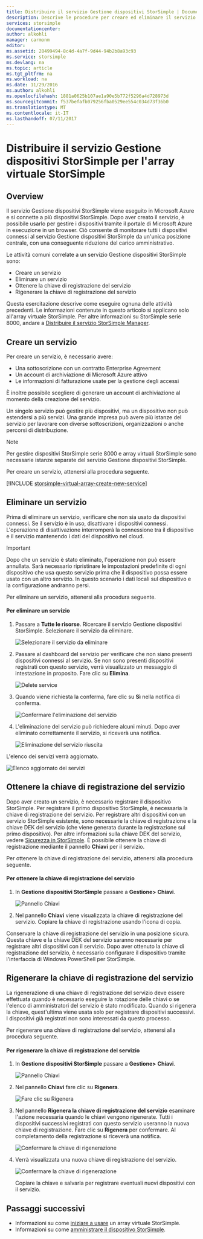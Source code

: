 ```yaml
---
title: Distribuire il servizio Gestione dispositivi StorSimple | Documentazione Microsoft
description: Descrive le procedure per creare ed eliminare il servizio Gestione dispositivi StorSimple nel portale di Azure e per gestire la chiave di registrazione del servizio.
services: storsimple
documentationcenter: 
author: alkohli
manager: carmonm
editor: 
ms.assetid: 28499494-8c4d-4a7f-9d44-94b2b8a93c93
ms.service: storsimple
ms.devlang: na
ms.topic: article
ms.tgt_pltfrm: na
ms.workload: na
ms.date: 11/29/2016
ms.author: alkohli
ms.openlocfilehash: 1881a0625b107ae1a90e5b772f5296a4d728973d
ms.sourcegitcommit: f537befafb079256fba0529ee554c034d73f36b0
ms.translationtype: MT
ms.contentlocale: it-IT
ms.lasthandoff: 07/11/2017
---
```

# <a name="deploy-the-storsimple-device-manager-service-for-storsimple-virtual-array"></a>Distribuire il servizio Gestione dispositivi StorSimple per l'array virtuale StorSimple
## <a name="overview"></a>Overview

Il servizio Gestione dispositivi StorSimple viene eseguito in Microsoft Azure e si connette a più dispositivi StorSimple. Dopo aver creato il servizio, è possibile usarlo per gestire i dispositivi tramite il portale di Microsoft Azure in esecuzione in un browser. Ciò consente di monitorare tutti i dispositivi connessi al servizio Gestione dispositivi StorSimple da un'unica posizione centrale, con una conseguente riduzione del carico amministrativo.

Le attività comuni correlate a un servizio Gestione dispositivi StorSimple sono:

* Creare un servizio
* Eliminare un servizio
* Ottenere la chiave di registrazione del servizio
* Rigenerare la chiave di registrazione del servizio

Questa esercitazione descrive come eseguire ognuna delle attività precedenti. Le informazioni contenute in questo articolo si applicano solo all'array virtuale StorSimple. Per altre informazioni su StorSimple serie 8000, andare a [Distribuire il servizio StorSimple Manager](storsimple-manage-service.md).

## <a name="create-a-service"></a>Creare un servizio

Per creare un servizio, è necessario avere:

* Una sottoscrizione con un contratto Enterprise Agreement
* Un account di archiviazione di Microsoft Azure attivo
* Le informazioni di fatturazione usate per la gestione degli accessi

È inoltre possibile scegliere di generare un account di archiviazione al momento della creazione del servizio.

Un singolo servizio può gestire più dispositivi, ma un dispositivo non può estendersi a più servizi. Una grande impresa può avere più istanze del servizio per lavorare con diverse sottoscrizioni, organizzazioni o anche percorsi di distribuzione.

> [!NOTE]
> Per gestire dispositivi StorSimple serie 8000 e array virtuali StorSimple sono necessarie istanze separate del servizio Gestione dispositivi StorSimple.


Per creare un servizio, attenersi alla procedura seguente.

[!INCLUDE [storsimple-virtual-array-create-new-service](../../includes/storsimple-virtual-array-create-new-service.md)]

## <a name="delete-a-service"></a>Eliminare un servizio

Prima di eliminare un servizio, verificare che non sia usato da dispositivi connessi. Se il servizio è in uso, disattivare i dispositivi connessi. L'operazione di disattivazione interromperà la connessione tra il dispositivo e il servizio mantenendo i dati del dispositivo nel cloud.

> [!IMPORTANT]
> Dopo che un servizio è stato eliminato, l'operazione non può essere annullata. Sarà necessario ripristinare le impostazioni predefinite di ogni dispositivo che usa questo servizio prima che il dispositivo possa essere usato con un altro servizio. In questo scenario i dati locali sul dispositivo e la configurazione andranno persi.
 

Per eliminare un servizio, attenersi alla procedura seguente.

#### <a name="to-delete-a-service"></a>Per eliminare un servizio

1. Passare a **Tutte le risorse**. Ricercare il servizio Gestione dispositivi StorSimple. Selezionare il servizio da eliminare.
   
    ![Selezionare il servizio da eliminare](./media/storsimple-virtual-array-manage-service/deleteservice2.png)
2. Passare al dashboard del servizio per verificare che non siano presenti dispositivi connessi al servizio. Se non sono presenti dispositivi registrati con questo servizio, verrà visualizzato un messaggio di intestazione in proposito. Fare clic su **Elimina**.
   
    ![Delete service](./media/storsimple-virtual-array-manage-service/deleteservice3.png)

3. Quando viene richiesta la conferma, fare clic su **Sì** nella notifica di conferma. 
   
    ![Confermare l'eliminazione del servizio](./media/storsimple-virtual-array-manage-service/deleteservice4.png)
4. L'eliminazione del servizio può richiedere alcuni minuti. Dopo aver eliminato correttamente il servizio, si riceverà una notifica.
   
    ![Eliminazione del servizio riuscita](./media/storsimple-virtual-array-manage-service/deleteservice6.png)

L'elenco dei servizi verrà aggiornato.

 ![Elenco aggiornato dei servizi](./media/storsimple-virtual-array-manage-service/deleteservice7.png)

## <a name="get-the-service-registration-key"></a>Ottenere la chiave di registrazione del servizio
Dopo aver creato un servizio, è necessario registrare il dispositivo StorSimple. Per registrare il primo dispositivo StorSimple, è necessaria la chiave di registrazione del servizio. Per registrare altri dispositivi con un servizio StorSimple esistente, sono necessarie la chiave di registrazione e la chiave DEK del servizio (che viene generata durante la registrazione sul primo dispositivo). Per altre informazioni sulla chiave DEK del servizio, vedere [Sicurezza in StorSimple](storsimple-security.md). È possibile ottenere la chiave di registrazione mediante il pannello **Chiavi** per il servizio.

Per ottenere la chiave di registrazione del servizio, attenersi alla procedura seguente.

#### <a name="to-get-the-service-registration-key"></a>Per ottenere la chiave di registrazione del servizio
1. In **Gestione dispositivi StorSimple** passare a **Gestione&gt;** **Chiavi**.
   
   ![Pannello Chiavi](./media/storsimple-virtual-array-manage-service/getregkey2.png)
2. Nel pannello **Chiavi** viene visualizzata la chiave di registrazione del servizio. Copiare la chiave di registrazione usando l'icona di copia. 

Conservare la chiave di registrazione del servizio in una posizione sicura. Questa chiave e la chiave DEK del servizio saranno necessarie per registrare altri dispositivi con il servizio. Dopo aver ottenuto la chiave di registrazione del servizio, è necessario configurare il dispositivo tramite l'interfaccia di Windows PowerShell per StorSimple.

## <a name="regenerate-the-service-registration-key"></a>Rigenerare la chiave di registrazione del servizio
La rigenerazione di una chiave di registrazione del servizio deve essere effettuata quando è necessario eseguire la rotazione delle chiavi o se l'elenco di amministratori del servizio è stato modificato. Quando si rigenera la chiave, quest'ultima viene usata solo per registrare dispositivi successivi. I dispositivi già registrati non sono interessati da questo processo.

Per rigenerare una chiave di registrazione del servizio, attenersi alla procedura seguente.

#### <a name="to-regenerate-the-service-registration-key"></a>Per rigenerare la chiave di registrazione del servizio
1. In **Gestione dispositivi StorSimple** passare a **Gestione&gt;** **Chiavi**.
   
   ![Pannello Chiavi](./media/storsimple-virtual-array-manage-service/getregkey2.png)
2. Nel pannello **Chiavi** fare clic su **Rigenera**.
   
   ![Fare clic su Rigenera](./media/storsimple-virtual-array-manage-service/getregkey5.png)
3. Nel pannello **Rigenera la chiave di registrazione del servizio** esaminare l'azione necessaria quando le chiavi vengono rigenerate. Tutti i dispositivi successivi registrati con questo servizio useranno la nuova chiave di registrazione. Fare clic su **Rigenera** per confermare. Al completamento della registrazione si riceverà una notifica.
   
   ![Confermare la chiave di rigenerazione](./media/storsimple-virtual-array-manage-service/getregkey3.png)
4. Verrà visualizzata una nuova chiave di registrazione del servizio.
   
    ![Confermare la chiave di rigenerazione](./media/storsimple-virtual-array-manage-service/getregkey4.png)
   
   Copiare la chiave e salvarla per registrare eventuali nuovi dispositivi con il servizio.

## <a name="next-steps"></a>Passaggi successivi
* Informazioni su come [iniziare a usare](storsimple-virtual-array-deploy1-portal-prep.md) un array virtuale StorSimple.
* Informazioni su come [amministrare il dispositivo StorSimple](storsimple-ova-web-ui-admin.md).

